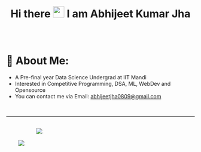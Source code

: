 <h1 align = "center"> Hi there <img src="https://raw.githubusercontent.com/MartinHeinz/MartinHeinz/master/wave.gif" width="30px"> I am Abhijeet Kumar Jha </h1>
<br />
<br />

# 💫 About Me:
- A Pre-final year Data Science Undergrad at IIT Mandi
- Interested in Competitive Programming, DSA, ML, WebDev and Opensource 
- You can contact me via Email: abhijeetjha0809@gmail.com


<br />

<hr />

<br />

<div align = "center" style="display: flex; flex-direction: row;">
 <img class="img" style = "padding:2rem" src="https://github-readme-stats.vercel.app/api?username=ABHIJEETJHA0102&count_private=true&show_icons=true&theme=tokyonight&hide=stars" />
 <img class="img" src="https://github-readme-stats.vercel.app/api/top-langs/?username=ABHIJEETJHA0102&layout=compact&theme=tokyonight" />
</div>
